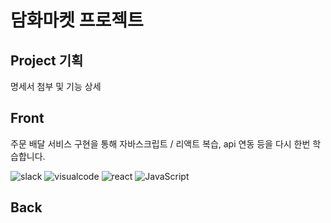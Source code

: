 # 담화마켓 프로젝트

## Project 기획

명세서 첨부 및 기능 상세


## Front

주문 배달 서비스 구현을 통해 자바스크립트 / 리액트 복습, api 연동 등을 다시 한번 학습합니다. <br/>

![slack](https://img.shields.io/badge/slack-black.svg?style=for-the-badge&logo=slack&logoColor=white&logoWidth=20)
![visualcode](https://img.shields.io/badge/visualstudiocode-blue.svg?style=for-the-badge&logo=visualstudiocode&logoColor=white&logoWidth=20)
![react](https://img.shields.io/badge/react-61DAFB.svg?style=for-the-badge&logo=react&logoColor=white&logoWidth=20)
![JavaScript](https://img.shields.io/badge/javascript-%23ED8B00.svg?style=for-the-badge&logo=javascript&logoColor=white)

## Back

